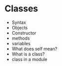 
# Classes

- Syntax
- Objects
- Constructor
- methods
- variables
- What does self mean?
- What is a class?
- class in a module
